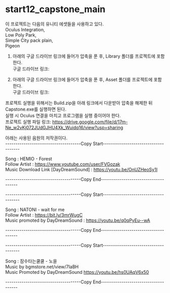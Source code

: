 # start12_capstone_main

이 프로젝트는 다음의 유니티 에셋들을 사용하고 있다.  
Oculus Integration,  
Low Poly Park,  
Simple City pack plain,  
Pigeon    
  
1.  아래의 구글 드라이브 링크에 들어가 압축을 푼 후, Library 폴더를 프로젝트에 포함한다.  
구글 드라이브 링크:  

2. 아래의 구글 드라이브 링크에 들어가 압축을 푼 후, Asset 폴더를 프로젝트에 포함한다.  
구글 드라이브 링크:  
  
  
프로젝트 실행을 위해서는 Build.zip을 아래 링크에서 다운받아 압축을 해제한 뒤 Capstone.exe를 실행하면 된다.  
실행 시 Oculus 연결을 마치고 프로그램을 실행 중이어야 한다.  
프로젝트 실행 파일 링크: https://drive.google.com/file/d/17m-Ne_w2vKj072JUdGJHU4Xk_Wuidq16/view?usp=sharing  
  
  
아래는 사용된 음원의 저작권이다.  
-------------------------------------Copy Start-------------------------------------  
  
Song : HEMIO - Forest  
Follow Artist : https://www.youtube.com/user/FVGozak  
Music Download Link [DayDreamSound] : https://youtu.be/OnUZHeoSy1I  
  
-------------------------------------Copy End-------------------------------------  
  
-------------------------------------Copy Start-------------------------------------  
  
Song : NATONI - wait for me  
Follow Artist : https://bit.ly/3mrWugC  
Music promoted by DayDreamSound : https://youtu.be/q0qPyEu--wA  
  
-------------------------------------Copy End-------------------------------------  
  
-------------------------------------Copy Start-------------------------------------  
  
Song : 잠수타는쿨쿨 - 노을  
Music by bgmstore.net/view/7IaBH  
Music Promoted by DayDreamSound https://youtu.be/hs0UAqV6x50  
  
-------------------------------------Copy End-------------------------------------  
